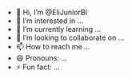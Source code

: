 - 👋 Hi, I’m @EliJuniorBI
- 👀 I’m interested in ...
- 🌱 I’m currently learning ...
- 💞️ I’m looking to collaborate on ...
- 📫 How to reach me ...
- 😄 Pronouns: ...
- ⚡ Fun fact: ...

<!---
EliJuniorBI/EliJuniorBI is a ✨ special ✨ repository because its `README.md` (this file) appears on your GitHub profile.
You can click the Preview link to take a look at your changes.
--->
